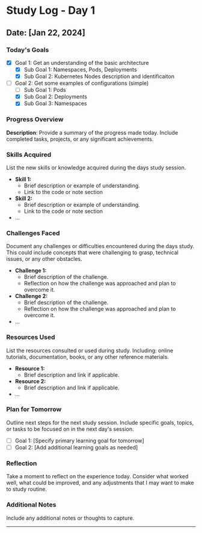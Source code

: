 # Study Log - Day 1

## Date: [Jan 22, 2024]

### Today's Goals

- [x] Goal 1: Get an understanding of the basic architecture
  - [x] Sub Goal 1: Namespaces, Pods, Deployments
  - [x] Sub Goal 2: Kubernetes Nodes description and identificaiton
- [ ] Goal 2: Get some examples of configurations (simple)
  - [ ] Sub Goal 1: Pods
  - [x] Sub Goal 2: Deployments
  - [x] Sub Goal 3: Namespaces 

### Progress Overview
**Description**: Provide a summary of the progress made today. Include completed tasks, projects, or any significant achievements.

### Skills Acquired

List the new skills or knowledge acquired during the days study session.

- **Skill 1:**
  - Brief description or example of understanding.
  - Link to the code or note section
- **Skill 2:**
  - Brief description or example of understanding.
  - Link to the code or note section
- ...

### Challenges Faced

Document any challenges or difficulties encountered during the days study. This could include concepts that were challenging to grasp, technical issues, or any other obstacles.

- **Challenge 1:**
  - Brief description of the challenge.
  - Reflection on how the challenge was approached and plan to overcome it.
- **Challenge 2:**
  - Brief description of the challenge.
  - Reflection on how the challenge was approached and plan to overcome it.
- ...

### Resources Used

List the resources consulted or used during study. Including: online tutorials, documentation, books, or any other reference materials.

- **Resource 1:**
  - Brief description and link if applicable.
- **Resource 2:**
  - Brief description and link if applicable.
- ...

### Plan for Tomorrow

Outline next steps for the next study session. Include specific goals, topics, or tasks to be focused on in the next day's session.

- [ ] Goal 1: [Specify primary learning goal for tomorrow]
- [ ] Goal 2: [Add additional learning goals as needed]

### Reflection

Take a moment to reflect on the experience today. Consider what worked well, what could be improved, and any adjustments that I may want to make to study routine.

### Additional Notes

Include any additional notes or thoughts to capture.

---

